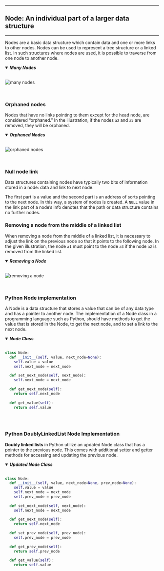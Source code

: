 
___
## Node: An individual part of a larger data structure
___
Nodes are a basic data structure which contain data and one or more links to other nodes. Nodes can be used to represent a tree structure or a linked list. In such structures where nodes are used, it is possible to traverse from one node to another node.

<details open><summary><em><b>Many Nodes</b></em></summary>
<br>

![many nodes](https://content.codecademy.com/practice/art-for-practice/many-nodes.png)

</details>
<br>

### Orphaned nodes
Nodes that have no links pointing to them except for the head node, are considered “orphaned.” In the illustration, if the nodes `a2` and `a5` are removed, they will be orphaned.


<details open><summary><em><b>Orphaned Nodes</b></em></summary>
<br>

![orphaned nodes](https://content.codecademy.com/practice/art-for-practice/orphaned_nodes.png)

</details>
<br>


### Null node link
Data structures containing nodes have typically two bits of information stored in a node: data and link to next node.

The first part is a value and the second part is an address of sorts pointing to the next node. In this way, a system of nodes is created. A `NULL` value in the link part of a node’s info denotes that the path or data structure contains no further nodes.

### Removing a node from the middle of a linked list
When removing a node from the middle of a linked list, it is necessary to adjust the link on the previous node so that it points to the following node. In the given illustration, the node `a1` must point to the node `a3` if the node `a2` is removed from the linked list.

<details open><summary><em><b>Removing a Node</b></em></summary>
<br>

![removing a node](https://content.codecademy.com/practice/art-for-practice/removing_a_node.png)


</details>
<br>

### Python Node implementation
A Node is a data structure that stores a value that can be of any data type and has a pointer to another node. The implementation of a Node class in a programming language such as Python, should have methods to get the value that is stored in the Node, to get the next node, and to set a link to the next node.

<details open><summary><em><b>Node Class</b></em></summary>
<br>

```python
class Node:
  def __init__(self, value, next_node=None):
    self.value = value
    self.next_node = next_node
    
  def set_next_node(self, next_node):
    self.next_node = next_node
    
  def get_next_node(self):
    return self.next_node
  
  def get_value(self):
    return self.value
 
```

</details>
<br>

### Python DoublyLinkedList Node Implementation

__Doubly linked lists__ in Python utilize an updated Node class that has a pointer to the previous node. This comes with additional setter and getter methods for accessing and updating the previous node.

<details open ><summary><em><b>Updated Node Class</b></em></summary>
<br>

```python
class Node:
  def __init__(self, value, next_node=None, prev_node=None):
    self.value = value
    self.next_node = next_node
    self.prev_node = prev_node
    
  def set_next_node(self, next_node):
    self.next_node = next_node
    
  def get_next_node(self):
    return self.next_node
 
  def set_prev_node(self, prev_node):
    self.prev_node = prev_node
    
  def get_prev_node(self):
    return self.prev_node
  
  def get_value(self):
    return self.value
```

</details>
<br>

